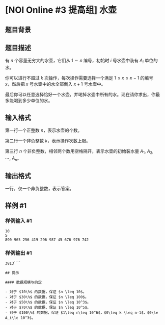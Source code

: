 # [NOI Online #3 提高组] 水壶

## 题目背景



## 题目描述

有 $n$ 个容量无穷大的水壶，它们从 $1\sim n$ 编号，初始时 $i$ 号水壶中装有 $A_i$ 单位的水。

你可以进行不超过 $k$ 次操作，每次操作需要选择一个满足 $1\le x\le n-1$ 的编号 $x$，然后把 $x$ 号水壶中的水全部倒入 $x+1$ 号水壶中。

最后你可以任意选择恰好一个水壶，并喝掉水壶中所有的水。现在请你求出，你最多能喝到多少单位的水。

## 输入格式

第一行一个正整数 $n$，表示水壶的个数。

第二行一个非负整数 $k$，表示操作次数上限。

第三行 $n$ 个非负整数，相邻两个数用空格隔开，表示水壶的初始装水量 $A_1$, $A_2$, $\cdots$, $A_n$。

## 输出格式

一行，仅一个非负整数，表示答案。

## 样例 #1

### 样例输入 #1
```
10
5
890 965 256 419 296 987 45 676 976 742
```

### 样例输出 #1

```
3813```

## 提示

#### 数据规模与约定

- 对于 $10\%$ 的数据，保证 $n \leq 10$。
- 对于 $30\%$ 的数据，保证 $n \leq 100$。
- 对于 $50\%$ 的数据，保证 $n \leq 10^3$。
- 对于 $70\%$ 的数据，保证 $n \leq 10^5$。
- 对于 $100\%$ 的数据，保证 $1\leq n\leq 10^6$，$0\leq k \leq n-1$，$0\le A_i\le 10^3$。
